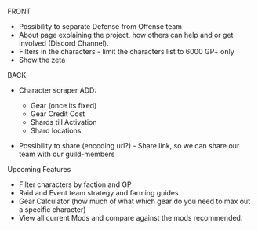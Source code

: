 FRONT
- Possibility to separate Defense from Offense team
- About page explaining the project, how others can help and or get involved (Discord Channel).
- Filters in the characters - limit the characters list to 6000 GP+ only
- Show the zeta

BACK
- Character scraper ADD:
  - Gear (once its fixed)
  - Gear Credit Cost
  - Shards till Activation
  - Shard locations

- Possibility to share (encoding url?) - Share link, so we can share our team with our guild-members

Upcoming Features
- Filter characters by faction and GP
- Raid and Event team strategy and farming guides
- Gear Calculator (how much of what which gear do you need to max out a specific character)
- View all current Mods and compare against the mods recommended.
